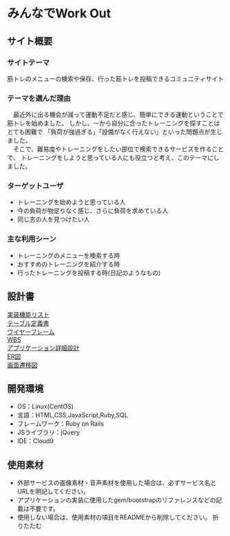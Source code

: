 # みんなでWork Out
## サイト概要
### サイトテーマ
 筋トレのメニューの検索や保存、行った筋トレを投稿できるコミュニティサイト
​
### テーマを選んだ理由
​　最近外に出る機会が減って運動不足だと感じ、簡単にできる運動ということで筋トレを始めました。
 しかし、一から自分に合ったトレーニングを探すことはとても困難で
 「負荷が強過ぎる」「設備がなく行えない」といった問題点が生じました。<br>
 　そこで、難易度やトレーニングをしたい部位で検索できるサービスを作ることで、
 トレーニングをしようと思っている人にも役立つと考え、このテーマにしました。

### ターゲットユーザ
- トレーニングを始めようと思っている人
- 今の負荷が物足りなく感じ、さらに負荷を求めている人
- 同じ志の人を見つけたい人
### 主な利用シーン
- トレーニングのメニューを検索する時
- おすすめのトレーニングを紹介する時
- 行ったトレーニングを投稿する時(日記のようなもの)
## 設計書
[実装機能リスト](https://docs.google.com/spreadsheets/d/1pS_6PR93Fgxn8i6bVbiRgjvtvYhOgdIHasfyJwWDuyw/edit?usp=drive_link)<br>
[テーブル定義書](https://docs.google.com/spreadsheets/d/1Tn0VzOWeL8379oKc1DL3i1fjqwR3CkRocsDzG_ZF4d4/edit?usp=drive_link)<br>
[ワイヤーフレーム](https://drive.google.com/file/d/1SPJkFxm516WSFjjnGZHNj2Fa5sZPfBVJ/view?usp=drive_link)<br>
[WBS](https://docs.google.com/spreadsheets/d/1VtbpwUdN42POOawWL5ohAphxGm8zTsZhp-tqEhjdCgE/edit?usp=drive_link)<br>
[アプリケーション詳細設計](https://docs.google.com/spreadsheets/d/1uWWfltW_loDgggp8UlDDzgyA5a24iO6FJ0uqKwXTtrY/edit?usp=drive_link)<br>
[ER図](https://drive.google.com/file/d/1hSUPpIJSx352voRIQFscA9lwXuyY2MdS/view?usp=drive_link)<br>
[画面遷移図](https://drive.google.com/file/d/1NGRlG798Yoe4S8nwK1lUfUeaOpFeQPYV/view?usp=drive_link)<br>
## 開発環境
- OS：Linux(CentOS)
- 言語：HTML,CSS,JavaScript,Ruby,SQL
- フレームワーク：Ruby on Rails
- JSライブラリ：jQuery
- IDE：Cloud9
​
## 使用素材
- 外部サービスの画像素材・音声素材を使用した場合は、必ずサービス名とURLを明記してください。
- アプリケーションの実装に使用したgem/bootstrapのリファレンスなどの記載は不要です。
- 使用しない場合は、使用素材の項目をREADMEから削除してください。
折りたたむ